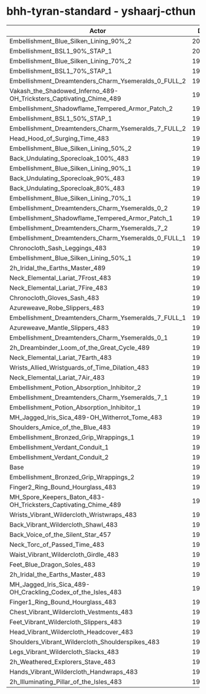 # bhh-tyran-standard - yshaarj-cthun
| Actor | DPS | Increase |
|---|:---:|:---:|
|Embellishment_Blue_Silken_Lining_90%_2|201081|2.94%|
|Embellishment_BSL1_90%_STAP_1|200445|2.61%|
|Embellishment_Blue_Silken_Lining_70%_2|199950|2.36%|
|Embellishment_BSL1_70%_STAP_1|199849|2.31%|
|Embellishment_Dreamtenders_Charm_Ysemeralds_0_FULL_2|199831|2.30%|
|Vakash_the_Shadowed_Inferno_489-OH_Tricksters_Captivating_Chime_489|199732|2.25%|
|Embellishment_Shadowflame_Tempered_Armor_Patch_2|199621|2.19%|
|Embellishment_BSL1_50%_STAP_1|199130|1.94%|
|Embellishment_Dreamtenders_Charm_Ysemeralds_7_FULL_2|199058|1.90%|
|Head_Hood_of_Surging_Time_483|199009|1.88%|
|Embellishment_Blue_Silken_Lining_50%_2|198523|1.63%|
|Back_Undulating_Sporecloak_100%_483|198376|1.55%|
|Embellishment_Blue_Silken_Lining_90%_1|198354|1.54%|
|Back_Undulating_Sporecloak_90%_483|198072|1.40%|
|Back_Undulating_Sporecloak_80%_483|197734|1.22%|
|Embellishment_Blue_Silken_Lining_70%_1|197639|1.18%|
|Embellishment_Dreamtenders_Charm_Ysemeralds_0_2|197524|1.12%|
|Embellishment_Shadowflame_Tempered_Armor_Patch_1|197497|1.10%|
|Embellishment_Dreamtenders_Charm_Ysemeralds_7_2|197246|0.97%|
|Embellishment_Dreamtenders_Charm_Ysemeralds_0_FULL_1|197233|0.97%|
|Chronocloth_Sash_Leggings_483|197139|0.92%|
|Embellishment_Blue_Silken_Lining_50%_1|197056|0.88%|
|2h_Iridal_the_Earths_Master_489|197015|0.86%|
|Neck_Elemental_Lariat_7Frost_483|196902|0.80%|
|Neck_Elemental_Lariat_7Fire_483|196825|0.76%|
|Chronocloth_Gloves_Sash_483|196712|0.70%|
|Azureweave_Robe_Slippers_483|196693|0.69%|
|Embellishment_Dreamtenders_Charm_Ysemeralds_7_FULL_1|196656|0.67%|
|Azureweave_Mantle_Slippers_483|196457|0.57%|
|Embellishment_Dreamtenders_Charm_Ysemeralds_0_1|196387|0.53%|
|2h_Dreambinder_Loom_of_the_Great_Cycle_489|196384|0.53%|
|Neck_Elemental_Lariat_7Earth_483|196259|0.47%|
|Wrists_Allied_Wristguards_of_Time_Dilation_483|196195|0.44%|
|Neck_Elemental_Lariat_7Air_483|196102|0.39%|
|Embellishment_Potion_Absorption_Inhibitor_2|196050|0.36%|
|Embellishment_Dreamtenders_Charm_Ysemeralds_7_1|195833|0.25%|
|Embellishment_Potion_Absorption_Inhibitor_1|195668|0.17%|
|MH_Jagged_Iris_Sica_489-OH_Witherrot_Tome_483|195643|0.15%|
|Shoulders_Amice_of_the_Blue_483|195417|0.04%|
|Embellishment_Bronzed_Grip_Wrappings_1|195389|0.02%|
|Embellishment_Verdant_Conduit_1|195382|0.02%|
|Embellishment_Verdant_Conduit_2|195346|0.00%|
|Base|195343|0.00%|
|Embellishment_Bronzed_Grip_Wrappings_2|195341|0.00%|
|Finger2_Ring_Bound_Hourglass_483|195287|-0.03%|
|MH_Spore_Keepers_Baton_483-OH_Tricksters_Captivating_Chime_489|194943|-0.20%|
|Wrists_Vibrant_Wildercloth_Wristwraps_483|194923|-0.22%|
|Back_Vibrant_Wildercloth_Shawl_483|194914|-0.22%|
|Back_Voice_of_the_Silent_Star_457|194864|-0.25%|
|Neck_Torc_of_Passed_Time_483|194851|-0.25%|
|Waist_Vibrant_Wildercloth_Girdle_483|194673|-0.34%|
|Feet_Blue_Dragon_Soles_483|194648|-0.36%|
|2h_Iridal_the_Earths_Master_483|194579|-0.39%|
|MH_Jagged_Iris_Sica_489-OH_Crackling_Codex_of_the_Isles_483|194470|-0.45%|
|Finger1_Ring_Bound_Hourglass_483|194356|-0.51%|
|Chest_Vibrant_Wildercloth_Vestments_483|194286|-0.54%|
|Feet_Vibrant_Wildercloth_Slippers_483|194272|-0.55%|
|Head_Vibrant_Wildercloth_Headcover_483|193993|-0.69%|
|Shoulders_Vibrant_Wildercloth_Shoulderspikes_483|193979|-0.70%|
|Legs_Vibrant_Wildercloth_Slacks_483|193826|-0.78%|
|2h_Weathered_Explorers_Stave_483|193755|-0.81%|
|Hands_Vibrant_Wildercloth_Handwraps_483|193631|-0.88%|
|2h_Illuminating_Pillar_of_the_Isles_483|193159|-1.12%|
